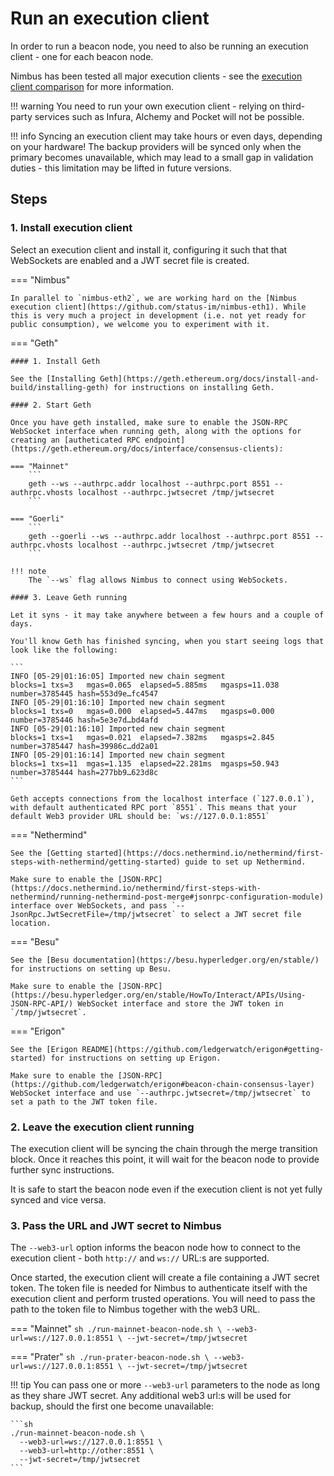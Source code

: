 # Run an execution client

In order to run a beacon node, you need to also be running an execution client - one for each beacon node.

Nimbus has been tested all major execution clients - see the [execution client comparison](https://ethereum.org/en/developers/docs/nodes-and-clients/#execution-clients) for more information.

!!! warning
    You need to run your own execution client - relying on third-party services such as Infura, Alchemy and Pocket will not be possible.

!!! info
    Syncing an execution client may take hours or even days, depending on your hardware! The backup providers will be synced only when the primary becomes unavailable, which may lead to a small gap in validation duties - this limitation may be lifted in future versions.

## Steps

### 1. Install execution client

Select an execution client and install it, configuring it such that that WebSockets are enabled and a JWT secret file is created.

=== "Nimbus"

    In parallel to `nimbus-eth2`, we are working hard on the [Nimbus execution client](https://github.com/status-im/nimbus-eth1). While this is very much a project in development (i.e. not yet ready for public consumption), we welcome you to experiment with it.

=== "Geth"

    #### 1. Install Geth

    See the [Installing Geth](https://geth.ethereum.org/docs/install-and-build/installing-geth) for instructions on installing Geth.

    #### 2. Start Geth

    Once you have geth installed, make sure to enable the JSON-RPC WebSocket interface when running geth, along with the options for creating an [autheticated RPC endpoint](https://geth.ethereum.org/docs/interface/consensus-clients):

    === "Mainnet"
        ```
        geth --ws --authrpc.addr localhost --authrpc.port 8551 --authrpc.vhosts localhost --authrpc.jwtsecret /tmp/jwtsecret
        ```

    === "Goerli"
        ```
        geth --goerli --ws --authrpc.addr localhost --authrpc.port 8551 --authrpc.vhosts localhost --authrpc.jwtsecret /tmp/jwtsecret
        ```

    !!! note
        The `--ws` flag allows Nimbus to connect using WebSockets.

    #### 3. Leave Geth running

    Let it syns - it may take anywhere between a few hours and a couple of days.

    You'll know Geth has finished syncing, when you start seeing logs that look like the following:

    ```
    INFO [05-29|01:16:05] Imported new chain segment               blocks=1 txs=3   mgas=0.065  elapsed=5.885ms   mgasps=11.038  number=3785445 hash=553d9e…fc4547
    INFO [05-29|01:16:10] Imported new chain segment               blocks=1 txs=0   mgas=0.000  elapsed=5.447ms   mgasps=0.000   number=3785446 hash=5e3e7d…bd4afd
    INFO [05-29|01:16:10] Imported new chain segment               blocks=1 txs=1   mgas=0.021  elapsed=7.382ms   mgasps=2.845   number=3785447 hash=39986c…dd2a01
    INFO [05-29|01:16:14] Imported new chain segment               blocks=1 txs=11  mgas=1.135  elapsed=22.281ms  mgasps=50.943  number=3785444 hash=277bb9…623d8c
    ```

    Geth accepts connections from the localhost interface (`127.0.0.1`), with default authenticated RPC port `8551`. This means that your default Web3 provider URL should be: `ws://127.0.0.1:8551`

=== "Nethermind"

    See the [Getting started](https://docs.nethermind.io/nethermind/first-steps-with-nethermind/getting-started) guide to set up Nethermind.

    Make sure to enable the [JSON-RPC](https://docs.nethermind.io/nethermind/first-steps-with-nethermind/running-nethermind-post-merge#jsonrpc-configuration-module) interface over WebSockets, and pass `--JsonRpc.JwtSecretFile=/tmp/jwtsecret` to select a JWT secret file location.

=== "Besu"

    See the [Besu documentation](https://besu.hyperledger.org/en/stable/) for instructions on setting up Besu.

    Make sure to enable the [JSON-RPC](https://besu.hyperledger.org/en/stable/HowTo/Interact/APIs/Using-JSON-RPC-API/) WebSocket interface and store the JWT token in `/tmp/jwtsecret`.

=== "Erigon"

    See the [Erigon README](https://github.com/ledgerwatch/erigon#getting-started) for instructions on setting up Erigon.

    Make sure to enable the [JSON-RPC](https://github.com/ledgerwatch/erigon#beacon-chain-consensus-layer) WebSocket interface and use `--authrpc.jwtsecret=/tmp/jwtsecret` to set a path to the JWT token file.

### 2. Leave the execution client running

The execution client will be syncing the chain through the merge transition block. Once it reaches this point, it will wait for the beacon node to provide further sync instructions.

It is safe to start the beacon node even if the execution client is not yet fully synced and vice versa.

### 3. Pass the URL and JWT secret to Nimbus

The `--web3-url` option informs the beacon node how to connect to the execution client - both `http://` and `ws://` URL:s are supported.

Once started, the execution client will create a file containing a JWT secret token. The token file is needed for Nimbus to authenticate itself with the execution client and perform trusted operations. You will need to pass the path to the token file to Nimbus together with the web3 URL.

=== "Mainnet"
    ```sh
    ./run-mainnet-beacon-node.sh \
      --web3-url=ws://127.0.0.1:8551 \
      --jwt-secret=/tmp/jwtsecret
    ```

=== "Prater"
    ```sh
    ./run-prater-beacon-node.sh \
      --web3-url=ws://127.0.0.1:8551 \
      --jwt-secret=/tmp/jwtsecret
    ```

!!! tip
    You can pass one or more `--web3-url` parameters to the node as long as they share JWT secret. Any additional web3 url:s will be used for backup, should the first one become unavailable:

    ```sh
    ./run-mainnet-beacon-node.sh \
      --web3-url=ws://127.0.0.1:8551 \
      --web3-url=http://other:8551 \
      --jwt-secret=/tmp/jwtsecret
    ```
